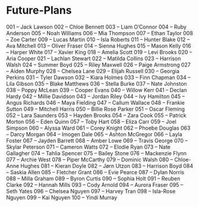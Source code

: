 # Future-Plans
001 – Jack Lawson
002 – Chloe Bennett
003 – Liam O’Connor
004 – Ruby Anderson
005 – Noah Williams
006 – Mia Thompson
007 – Ethan Taylor
008 – Zoe Carter
009 – Lucas Martin
010 – Isla Roberts
011 – Hunter Blake
012 – Ava Mitchell
013 – Oliver Fraser
014 – Sienna Hughes
015 – Mason Kelly
016 – Harper White
017 – Xavier King
018 – Amelia Scott
019 – Levi Brooks
020 – Aria Cooper
021 – Lachlan Stewart
022 – Matilda Collins
023 – Harrison Walsh
024 – Summer Boyd
025 – Riley Maxwell
026 – Paige Armstrong
027 – Aiden Murphy
028 – Chelsea Lane
029 – Elijah Russell
030 – Georgia Perkins
031 – Tyler Dawson
032 – Kiara Holmes
033 – Finn Chapman
034 – Lila Gibson
035 – Blake Matthews
036 – Stella Burke
037 – Nate Johnston
038 – Poppy McLean
039 – Cooper Evans
040 – Willow Kerr
041 – Declan Hardy
042 – Millie Davidson
043 – Jordan Riley
044 – Ivy Hamilton
045 – Angus Richards
046 – Maya Fielding
047 – Callum Wallace
048 – Frankie Sutton
049 – Mitchell Harris
050 – Billie Rose Parker
051 – Oscar Fleming
052 – Lara Saunders
053 – Hayden Brooks
054 – Zara Cook
055 – Patrick Morton
056 – Eden Quinn
057 – Toby Hart
058 – Eliza Carr
059 – Joel Simpson
060 – Alyssa Ward
061 – Corey Knight
062 – Phoebe Douglas
063 – Darcy Morgan
064 – Imogen Dale
065 – Ashton McGregor
066 – Layla Foster
067 – Jayden Barrett
068 – Amber Lowe
069 – Travis George
070 – Skylar Peterson
071 – Cameron Watts
072 – Elodie Ryan
073 – Nate Gallagher
074 – Tahlia Spencer
075 – Bailey Stone
076 – Mackenzie Flynn
077 – Archie West
078 – Piper McCarthy
079 – Dominic Walsh
080 – Chloe-Anne Hughes
081 – Kieran Doyle
082 – Jørn Utzon
083 – Harrison Boyd
084 – Saskia Allen
085 – Fletcher Grant
086 – Evie Pearce
087 – Dylan Norris
088 – Milla Graham
089 – Byron Curtis
090 – Sophia Holt
091 – Reuben Clarke
092 – Hannah Mills
093 – Cody Arnold
094 – Aurora Fraser
095 – Seth Yates
096 – Chelsea Nguyen
097 – Harvey Tran
098 – Isla-Rose Nguyen
099 – Kai Nguyen
100 – Yindi Murray

